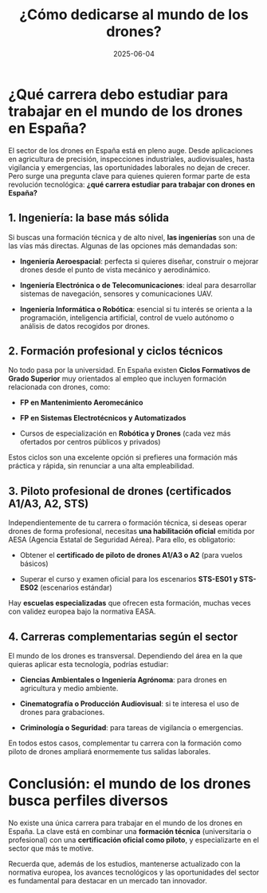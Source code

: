 ﻿---
title: "¿Cómo dedicarse al mundo de los drones?"
date: "2025-06-04"
excerpt: "Estudios recomendados para dedicarse a los drones"
tags: ["oportunidad", "laboral", "consejo"]
---

# ¿Qué carrera debo estudiar para trabajar en el mundo de los drones en España?

El sector de los drones en España está en pleno auge. Desde aplicaciones en agricultura de precisión, inspecciones industriales, audiovisuales, hasta vigilancia y emergencias, las oportunidades laborales no dejan de crecer. Pero surge una pregunta clave para quienes quieren formar parte de esta revolución tecnológica: **¿qué carrera estudiar para trabajar con drones en España?**


## 1. Ingeniería: la base más sólida

Si buscas una formación técnica y de alto nivel, **las ingenierías** son una de las vías más directas. Algunas de las opciones más demandadas son:

-   **Ingeniería Aeroespacial**: perfecta si quieres diseñar, construir o mejorar drones desde el punto de vista mecánico y aerodinámico.
    
-   **Ingeniería Electrónica o de Telecomunicaciones**: ideal para desarrollar sistemas de navegación, sensores y comunicaciones UAV.
    
-   **Ingeniería Informática o Robótica**: esencial si tu interés se orienta a la programación, inteligencia artificial, control de vuelo autónomo o análisis de datos recogidos por drones.

## 2. Formación profesional y ciclos técnicos

No todo pasa por la universidad. En España existen **Ciclos Formativos de Grado Superior** muy orientados al empleo que incluyen formación relacionada con drones, como:

-   **FP en Mantenimiento Aeromecánico**
    
-   **FP en Sistemas Electrotécnicos y Automatizados**
    
-   Cursos de especialización en **Robótica y Drones** (cada vez más ofertados por centros públicos y privados)
    

Estos ciclos son una excelente opción si prefieres una formación más práctica y rápida, sin renunciar a una alta empleabilidad.

## 3. Piloto profesional de drones (certificados A1/A3, A2, STS)

Independientemente de tu carrera o formación técnica, si deseas operar drones de forma profesional, necesitas **una habilitación oficial** emitida por AESA (Agencia Estatal de Seguridad Aérea). Para ello, es obligatorio:

-   Obtener el **certificado de piloto de drones A1/A3 o A2** (para vuelos básicos)
    
-   Superar el curso y examen oficial para los escenarios **STS-ES01 y STS-ES02** (escenarios estándar)
    

Hay **escuelas especializadas** que ofrecen esta formación, muchas veces con validez europea bajo la normativa EASA.

## 4. Carreras complementarias según el sector

El mundo de los drones es transversal. Dependiendo del área en la que quieras aplicar esta tecnología, podrías estudiar:

-   **Ciencias Ambientales o Ingeniería Agrónoma**: para drones en agricultura y medio ambiente.
    
-   **Cinematografía o Producción Audiovisual**: si te interesa el uso de drones para grabaciones.
    
-   **Criminología o Seguridad**: para tareas de vigilancia o emergencias.
    

En todos estos casos, complementar tu carrera con la formación como piloto de drones ampliará enormemente tus salidas laborales.

# Conclusión: el mundo de los drones busca perfiles diversos

No existe una única carrera para trabajar en el mundo de los drones en España. La clave está en combinar una **formación técnica** (universitaria o profesional) con una **certificación oficial como piloto**, y especializarte en el sector que más te motive.

Recuerda que, además de los estudios, mantenerse actualizado con la normativa europea, los avances tecnológicos y las oportunidades del sector es fundamental para destacar en un mercado tan innovador.
